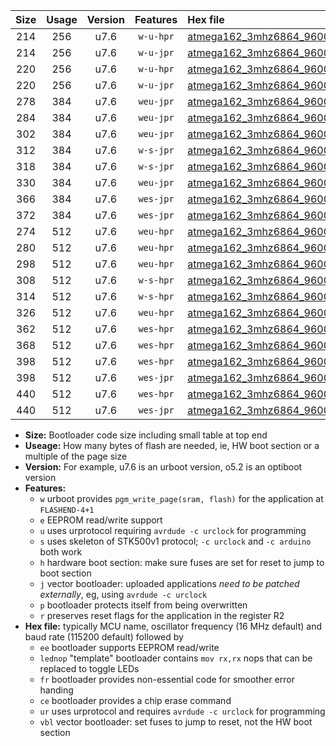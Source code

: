 |Size|Usage|Version|Features|Hex file|
|:-:|:-:|:-:|:-:|:--|
|214|256|u7.6|`w-u-hpr`|[atmega162_3mhz6864_9600bps_ur.hex](https://raw.githubusercontent.com/stefanrueger/urboot/main//atmega162_3mhz6864_9600bps_ur.hex)|
|214|256|u7.6|`w-u-jpr`|[atmega162_3mhz6864_9600bps_ur_vbl.hex](https://raw.githubusercontent.com/stefanrueger/urboot/main//atmega162_3mhz6864_9600bps_ur_vbl.hex)|
|220|256|u7.6|`w-u-hpr`|[atmega162_3mhz6864_9600bps_lednop_ur.hex](https://raw.githubusercontent.com/stefanrueger/urboot/main//atmega162_3mhz6864_9600bps_lednop_ur.hex)|
|220|256|u7.6|`w-u-jpr`|[atmega162_3mhz6864_9600bps_lednop_ur_vbl.hex](https://raw.githubusercontent.com/stefanrueger/urboot/main//atmega162_3mhz6864_9600bps_lednop_ur_vbl.hex)|
|278|384|u7.6|`weu-jpr`|[atmega162_3mhz6864_9600bps_ee_ur_vbl.hex](https://raw.githubusercontent.com/stefanrueger/urboot/main//atmega162_3mhz6864_9600bps_ee_ur_vbl.hex)|
|284|384|u7.6|`weu-jpr`|[atmega162_3mhz6864_9600bps_ee_lednop_ur_vbl.hex](https://raw.githubusercontent.com/stefanrueger/urboot/main//atmega162_3mhz6864_9600bps_ee_lednop_ur_vbl.hex)|
|302|384|u7.6|`weu-jpr`|[atmega162_3mhz6864_9600bps_ee_lednop_fr_ur_vbl.hex](https://raw.githubusercontent.com/stefanrueger/urboot/main//atmega162_3mhz6864_9600bps_ee_lednop_fr_ur_vbl.hex)|
|312|384|u7.6|`w-s-jpr`|[atmega162_3mhz6864_9600bps_vbl.hex](https://raw.githubusercontent.com/stefanrueger/urboot/main//atmega162_3mhz6864_9600bps_vbl.hex)|
|318|384|u7.6|`w-s-jpr`|[atmega162_3mhz6864_9600bps_lednop_vbl.hex](https://raw.githubusercontent.com/stefanrueger/urboot/main//atmega162_3mhz6864_9600bps_lednop_vbl.hex)|
|330|384|u7.6|`weu-jpr`|[atmega162_3mhz6864_9600bps_ee_lednop_fr_ce_ur_vbl.hex](https://raw.githubusercontent.com/stefanrueger/urboot/main//atmega162_3mhz6864_9600bps_ee_lednop_fr_ce_ur_vbl.hex)|
|366|384|u7.6|`wes-jpr`|[atmega162_3mhz6864_9600bps_ee_vbl.hex](https://raw.githubusercontent.com/stefanrueger/urboot/main//atmega162_3mhz6864_9600bps_ee_vbl.hex)|
|372|384|u7.6|`wes-jpr`|[atmega162_3mhz6864_9600bps_ee_lednop_vbl.hex](https://raw.githubusercontent.com/stefanrueger/urboot/main//atmega162_3mhz6864_9600bps_ee_lednop_vbl.hex)|
|274|512|u7.6|`weu-hpr`|[atmega162_3mhz6864_9600bps_ee_ur.hex](https://raw.githubusercontent.com/stefanrueger/urboot/main//atmega162_3mhz6864_9600bps_ee_ur.hex)|
|280|512|u7.6|`weu-hpr`|[atmega162_3mhz6864_9600bps_ee_lednop_ur.hex](https://raw.githubusercontent.com/stefanrueger/urboot/main//atmega162_3mhz6864_9600bps_ee_lednop_ur.hex)|
|298|512|u7.6|`weu-hpr`|[atmega162_3mhz6864_9600bps_ee_lednop_fr_ur.hex](https://raw.githubusercontent.com/stefanrueger/urboot/main//atmega162_3mhz6864_9600bps_ee_lednop_fr_ur.hex)|
|308|512|u7.6|`w-s-hpr`|[atmega162_3mhz6864_9600bps.hex](https://raw.githubusercontent.com/stefanrueger/urboot/main//atmega162_3mhz6864_9600bps.hex)|
|314|512|u7.6|`w-s-hpr`|[atmega162_3mhz6864_9600bps_lednop.hex](https://raw.githubusercontent.com/stefanrueger/urboot/main//atmega162_3mhz6864_9600bps_lednop.hex)|
|326|512|u7.6|`weu-hpr`|[atmega162_3mhz6864_9600bps_ee_lednop_fr_ce_ur.hex](https://raw.githubusercontent.com/stefanrueger/urboot/main//atmega162_3mhz6864_9600bps_ee_lednop_fr_ce_ur.hex)|
|362|512|u7.6|`wes-hpr`|[atmega162_3mhz6864_9600bps_ee.hex](https://raw.githubusercontent.com/stefanrueger/urboot/main//atmega162_3mhz6864_9600bps_ee.hex)|
|368|512|u7.6|`wes-hpr`|[atmega162_3mhz6864_9600bps_ee_lednop.hex](https://raw.githubusercontent.com/stefanrueger/urboot/main//atmega162_3mhz6864_9600bps_ee_lednop.hex)|
|398|512|u7.6|`wes-hpr`|[atmega162_3mhz6864_9600bps_ee_lednop_fr.hex](https://raw.githubusercontent.com/stefanrueger/urboot/main//atmega162_3mhz6864_9600bps_ee_lednop_fr.hex)|
|398|512|u7.6|`wes-jpr`|[atmega162_3mhz6864_9600bps_ee_lednop_fr_vbl.hex](https://raw.githubusercontent.com/stefanrueger/urboot/main//atmega162_3mhz6864_9600bps_ee_lednop_fr_vbl.hex)|
|440|512|u7.6|`wes-hpr`|[atmega162_3mhz6864_9600bps_ee_lednop_fr_ce.hex](https://raw.githubusercontent.com/stefanrueger/urboot/main//atmega162_3mhz6864_9600bps_ee_lednop_fr_ce.hex)|
|440|512|u7.6|`wes-jpr`|[atmega162_3mhz6864_9600bps_ee_lednop_fr_ce_vbl.hex](https://raw.githubusercontent.com/stefanrueger/urboot/main//atmega162_3mhz6864_9600bps_ee_lednop_fr_ce_vbl.hex)|

- **Size:** Bootloader code size including small table at top end
- **Useage:** How many bytes of flash are needed, ie, HW boot section or a multiple of the page size
- **Version:** For example, u7.6 is an urboot version, o5.2 is an optiboot version
- **Features:**
  + `w` urboot provides `pgm_write_page(sram, flash)` for the application at `FLASHEND-4+1`
  + `e` EEPROM read/write support
  + `u` uses urprotocol requiring `avrdude -c urclock` for programming
  + `s` uses skeleton of STK500v1 protocol; `-c urclock` and `-c arduino` both work
  + `h` hardware boot section: make sure fuses are set for reset to jump to boot section
  + `j` vector bootloader: uploaded applications *need to be patched externally*, eg, using `avrdude -c urclock`
  + `p` bootloader protects itself from being overwritten
  + `r` preserves reset flags for the application in the register R2
- **Hex file:** typically MCU name, oscillator frequency (16 MHz default) and baud rate (115200 default) followed by
  + `ee` bootloader supports EEPROM read/write
  + `lednop` "template" bootloader contains `mov rx,rx` nops that can be replaced to toggle LEDs
  + `fr` bootloader provides non-essential code for smoother error handing
  + `ce` bootloader provides a chip erase command
  + `ur` uses urprotocol and requires `avrdude -c urclock` for programming
  + `vbl` vector bootloader: set fuses to jump to reset, not the HW boot section
